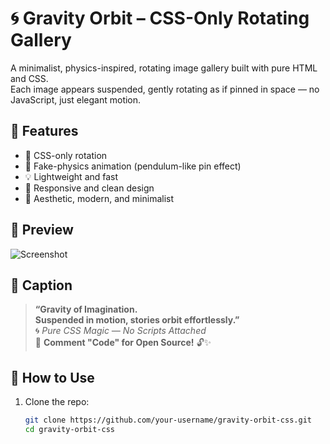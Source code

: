 # 🌀 Gravity Orbit – CSS-Only Rotating Gallery

A minimalist, physics-inspired, rotating image gallery built with pure HTML and CSS.  
Each image appears suspended, gently rotating as if pinned in space — no JavaScript, just elegant motion.

## 🌟 Features

- 🔄 CSS-only rotation
- 🧲 Fake-physics animation (pendulum-like pin effect)
- 💡 Lightweight and fast
- 📱 Responsive and clean design
- 🎨 Aesthetic, modern, and minimalist

## 📸 Preview

![Screenshot](./path-to-your-screenshot.png)

## 💬 Caption

> **“Gravity of Imagination.  
> Suspended in motion, stories orbit effortlessly.”**  
> 🌀 *Pure CSS Magic — No Scripts Attached*  
> 💬 **Comment "Code" for Open Source!** 🔓✨

## 📂 How to Use

1. Clone the repo:
   ```bash
   git clone https://github.com/your-username/gravity-orbit-css.git
   cd gravity-orbit-css